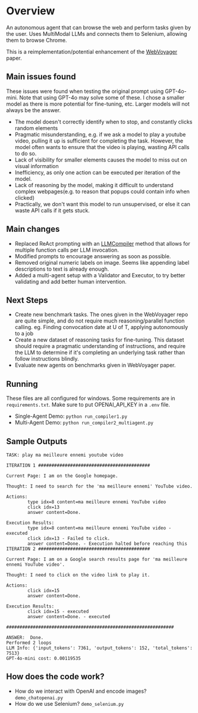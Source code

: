 # Overview

An autonomous agent that can browse the web and perform tasks given by the user. Uses MultiModal LLMs and connects them to Selenium, allowing them to browse Chrome.

This is a reimplementation/potential enhancement of the [WebVoyager](https://arxiv.org/abs/2401.13919) paper.

## Main issues found
These issues were found when testing the original prompt using GPT-4o-mini. Note that using GPT-4o may solve some of these. I chose a smaller model as there is more potential for fine-tuning, etc. Larger models will not always be the answer.

- The model doesn't correctly identify when to stop, and constantly clicks random elements
- Pragmatic misunderstanding, e.g. if we ask a model to play a youtube video, pulling it up is sufficient for completing the task. However, the model often wants to ensure that the video is playing, wasting API calls to do so.
- Lack of visibility for smaller elements causes the model to miss out on visual information
- Inefficiency, as only one action can be executed per iteration of the model.
- Lack of reasoning by the model, making it difficult to understand complex webpages(e.g. to reason that popups could contain info when clicked)
- Practically, we don't want this model to run unsupervised, or else it can waste API calls if it gets stuck.

## Main changes
- Replaced ReAct prompting with an [LLMCompiler](https://arxiv.org/abs/2312.04511) method that allows for multiple function calls per LLM invocation.
- Modified prompts to encourage answering as soon as possible.
- Removed original numeric labels on image. Seems like appending label descriptions to text is already enough.
- Added a multi-agent setup with a Validator and Executor, to try better validating and add better human intervention.

## Next Steps
- Create new benchmark tasks. The ones given in the WebVoyager repo are quite simple, and do not require much reasoning/parallel function calling. eg. Finding convocation date at U of T, applying autonomously to a job
- Create a new dataset of reasoning tasks for fine-tuning. This dataset should require a pragmatic understanding of instructions, and require the LLM to determine if it's completing an underlying task rather than follow instructions blindly.
- Evaluate new agents on benchmarks given in WebVoyager paper.

## Running

These files are all configured for windows. Some requirements are in `requirements.txt`. Make sure to put OPENAI_API_KEY in a `.env` file.

- Single-Agent Demo: `python run_compiler1.py`
- Multi-Agent Demo: `python run_compiler2_multiagent.py`

## Sample Outputs

```
TASK: play ma meilleure ennemi youtube video

ITERATION 1 ##########################################

Current Page: I am on the Google homepage.

Thought: I need to search for the 'ma meilleure ennemi' YouTube video.

Actions:
        type idx=8 content=ma meilleure ennemi YouTube video
        click idx=13
        answer content=Done.

Execution Results:
        type idx=8 content=ma meilleure ennemi YouTube video - executed
        click idx=13 - Failed to click.
        answer content=Done. - Execution halted before reaching this
ITERATION 2 ##########################################

Current Page: I am on a Google search results page for 'ma meilleure ennemi YouTube video'.

Thought: I need to click on the video link to play it.

Actions:
        click idx=15
        answer content=Done.

Execution Results:
        click idx=15 - executed
        answer content=Done. - executed

###############################################################

ANSWER:  Done.
Performed 2 loops
LLM Info: {'input_tokens': 7361, 'output_tokens': 152, 'total_tokens': 7513}
GPT-4o-mini cost: 0.00119535
```

## How does the code work?

- How do we interact with OpenAI and encode images? `demo_chatopenai.py`
- How do we use Selenium? `demo_selenium.py`